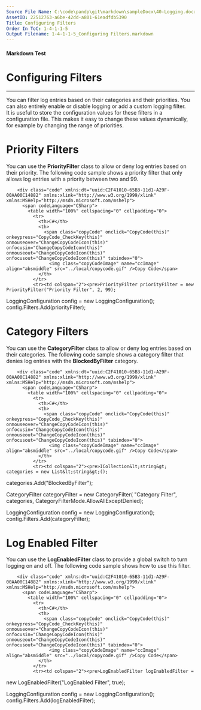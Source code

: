 ```yaml
---
Source File Name: C:\code\pandp\git\markdown\sampleDocx\40-Logging.docx
AssetID: 22512763-a6be-42dd-a801-61eadfdb5390
Title: Configuring Filters
Order In ToC: 1-4-1-1-5
Output Filename: 1-4-1-1-5_Configuring Filters.markdown
---
```


#### Markdown Test ####
# Configuring Filters #
----------

You can filter log entries based on their categories and their priorities. You can also entirely enable or disable logging or add a custom logging filter.  
It is useful to store the configuration values for these filters in a configuration file. This makes it easy to change these values dynamically, for example by changing the range of priorities.  

# Priority Filters #
You can use the **PriorityFilter** class to allow or deny log entries based on their priority. The following code sample shows a priority filter that only allows log entries with a priority between two and 99.  

        <div class="code" xmlns:dt="uuid:C2F41010-65B3-11d1-A29F-00AA00C14882" xmlns:xlink="http://www.w3.org/1999/xlink" xmlns:MSHelp="http://msdn.microsoft.com/mshelp">
          <span codeLanguage="CSharp">
            <table width="100%" cellspacing="0" cellpadding="0">
              <tr>
                <th>C#</th>
                <th>
                  <span class="copyCode" onclick="CopyCode(this)" onkeypress="CopyCode_CheckKey(this)" onmouseover="ChangeCopyCodeIcon(this)" onfocusin="ChangeCopyCodeIcon(this)" onmouseout="ChangeCopyCodeIcon(this)" onfocusout="ChangeCopyCodeIcon(this)" tabindex="0">
                    <img class="copyCodeImage" name="ccImage" align="absmiddle" src="../local/copycode.gif" />Copy Code</span>
                </th>
              </tr>
              <tr><td colspan="2"><pre>PriorityFilter priorityFilter = new PriorityFilter("Priority Filter", 2, 99);
 
LoggingConfiguration config = new LoggingConfiguration();
config.Filters.Add(priorityFilter);</pre></td></tr>
            </table>
          </span>
        </div>
      
# Category Filters #
You can use the **CategoryFilter** class to allow or deny log entries based on their categories. The following code sample shows a category filter that denies log entries with the **BlockedByFilter** category.  

        <div class="code" xmlns:dt="uuid:C2F41010-65B3-11d1-A29F-00AA00C14882" xmlns:xlink="http://www.w3.org/1999/xlink" xmlns:MSHelp="http://msdn.microsoft.com/mshelp">
          <span codeLanguage="CSharp">
            <table width="100%" cellspacing="0" cellpadding="0">
              <tr>
                <th>C#</th>
                <th>
                  <span class="copyCode" onclick="CopyCode(this)" onkeypress="CopyCode_CheckKey(this)" onmouseover="ChangeCopyCodeIcon(this)" onfocusin="ChangeCopyCodeIcon(this)" onmouseout="ChangeCopyCodeIcon(this)" onfocusout="ChangeCopyCodeIcon(this)" tabindex="0">
                    <img class="copyCodeImage" name="ccImage" align="absmiddle" src="../local/copycode.gif" />Copy Code</span>
                </th>
              </tr>
              <tr><td colspan="2"><pre>ICollection&lt;string&gt; categories = new List&lt;string&gt;();
categories.Add("BlockedByFilter");
 
CategoryFilter categoryFilter = new CategoryFilter(
  "Category Filter", categories, CategoryFilterMode.AllowAllExceptDenied);
 
LoggingConfiguration config = new LoggingConfiguration();
config.Filters.Add(categoryFilter);</pre></td></tr>
            </table>
          </span>
        </div>
      
# Log Enabled Filter #
You can use the **LogEnabledFilter** class to provide a global switch to turn logging on and off. The following code sample shows how to use this filter.  

        <div class="code" xmlns:dt="uuid:C2F41010-65B3-11d1-A29F-00AA00C14882" xmlns:xlink="http://www.w3.org/1999/xlink" xmlns:MSHelp="http://msdn.microsoft.com/mshelp">
          <span codeLanguage="CSharp">
            <table width="100%" cellspacing="0" cellpadding="0">
              <tr>
                <th>C#</th>
                <th>
                  <span class="copyCode" onclick="CopyCode(this)" onkeypress="CopyCode_CheckKey(this)" onmouseover="ChangeCopyCodeIcon(this)" onfocusin="ChangeCopyCodeIcon(this)" onmouseout="ChangeCopyCodeIcon(this)" onfocusout="ChangeCopyCodeIcon(this)" tabindex="0">
                    <img class="copyCodeImage" name="ccImage" align="absmiddle" src="../local/copycode.gif" />Copy Code</span>
                </th>
              </tr>
              <tr><td colspan="2"><pre>LogEnabledFilter logEnabledFilter = 
  new LogEnabledFilter("LogEnabled Filter", true);
 
LoggingConfiguration config = new LoggingConfiguration();
config.Filters.Add(logEnabledFilter);</pre></td></tr>
            </table>
          </span>
        </div>
      
